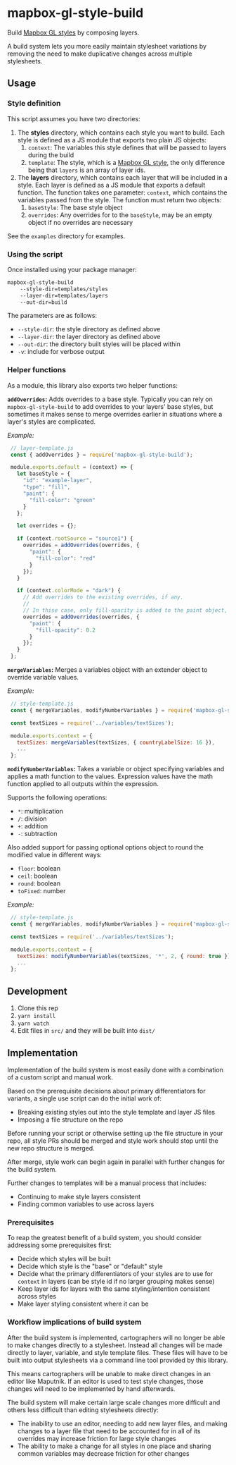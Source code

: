 # mapbox-gl-style-build

Build [Mapbox GL styles](https://docs.mapbox.com/mapbox-gl-js/style-spec/) by composing layers.

A build system lets you more easily maintain stylesheet variations by removing the need to make duplicative changes across multiple stylesheets.

## Usage

### Style definition

This script assumes you have two directories:

 1. The **styles** directory, which contains each style you want to build. Each style is defined as a JS module that exports two plain JS objects:
    1. `context`: The variables this style defines that will be passed to layers during the build
    2. `template`: The style, which is a [Mapbox GL style](https://docs.mapbox.com/mapbox-gl-js/style-spec/), the only difference being that `layers` is an array of layer ids. 
 2. The **layers** directory, which contains each layer that will be included in a style. Each layer is defined as a JS module that exports a default function. The function takes one parameter: `context`, which contains the variables passed from the style. The function 
 must return two objects:
    1. `baseStyle`: The base style object
    2. `overrides`: Any overrides for to the `baseStyle`, may be an empty object if no overrides are necessary

See the `examples` directory for examples.

### Using the script

Once installed using your package manager:

```bash
mapbox-gl-style-build
    --style-dir=templates/styles
    --layer-dir=templates/layers
    --out-dir=build
```

The parameters are as follows:
 * `--style-dir`: the style directory as defined above
 * `--layer-dir`: the layer directory as defined above
 * `--out-dir`: the directory built styles will be placed within
 * `-v`: include for verbose output

 ### Helper functions

 As a module, this library also exports two helper functions:

**`addOverrides`:**
 Adds overrides to a base style. Typically you can rely on `mapbox-gl-style-build` to add overrides to your layers' base styles, but sometimes it makes sense to merge overrides earlier in situations where a layer's styles are complicated.

  _Example:_
 ```js
  // layer-template.js
  const { addOverrides } = require('mapbox-gl-style-build');

  module.exports.default = (context) => {
    let baseStyle = {
      "id": "example-layer",
      "type": "fill",
      "paint": {
        "fill-color": "green"
      }
    };

    let overrides = {};

    if (context.rootSource = "source1") {
      overrides = addOverrides(overrides, {
        "paint": {
          "fill-color": "red"
        }
      });
    }

    if (context.colorMode = "dark") {
      // Add overrides to the existing overrides, if any.
      //
      // In thise case, only fill-opacity is added to the paint object, all other properties remain
      overrides = addOverrides(overrides, {
        "paint": {
          "fill-opacity": 0.2
        }
      });
    }
  };
 ```

**`mergeVariables`:**
 Merges a variables object with an extender object to override variable values.
 
  _Example:_
 ```js
  // style-template.js
  const { mergeVariables, modifyNumberVariables } = require('mapbox-gl-style-build');

  const textSizes = require('../variables/textSizes');

  module.exports.context = {
    textSizes: mergeVariables(textSizes, { countryLabelSize: 16 }),
    ...
  };
 ```

**`modifyNumberVariables`:**
 Takes a variable or object specifying variables and applies a math function to the values. Expression values have the math function applied to all outputs within the expression.

 Supports the following operations: 
 - `*`: multiplication
 - `/`: division
 - `+`: addition
 - `-`: subtraction

 Also added support for passing optional options object to round the modified value in different ways:
 - `floor`: boolean
 - `ceil`: boolean
 - `round`: boolean
 - `toFixed`: number

 _Example:_
 ```js
  // style-template.js
  const { mergeVariables, modifyNumberVariables } = require('mapbox-gl-style-build');

  const textSizes = require('../variables/textSizes');

  module.exports.context = {
    textSizes: modifyNumberVariables(textSizes, '*', 2, { round: true }),
    ...
  };
 ```

## Development

 1. Clone this rep
 2. `yarn install`
 3. `yarn watch`
 4. Edit files in `src/` and they will be built into `dist/`

## Implementation

Implementation of the build system is most easily done with a combination of a custom script and manual work.

Based on the prerequisite decisions about primary differentiators for variants, a single use script can do the initial work of: 
- Breaking existing styles out into the style template and layer JS files
- Imposing a file structure on the repo

Before running your script or otherwise setting up the file structure in your repo, all style PRs should be merged and style work should stop until the new repo structure is merged.

After merge, style work can begin again in parallel with further changes for the build system.

Further changes to templates will be a manual process that includes:
- Continuing to make style layers consistent
- Finding common variables to use across layers

### Prerequisites

To reap the greatest benefit of a build system, you should consider addressing some prerequisites first:
- Decide which styles will be built
- Decide which style is the "base" or "default" style
- Decide what the primary differentiators of your styles are to use for `context` in layers (can be style id if no larger grouping makes sense)
- Keep layer ids for layers with the same styling/intention consistent across styles
- Make layer styling consistent where it can be

### Workflow implications of build system

After the build system is implemented, cartographers will no longer be able to make changes directly to a stylesheet. Instead all changes will be made directly to layer, variable, and style template files. These files will have to be built into output stylesheets via a command line tool provided by this library.

This means cartographers will be unable to make direct changes in an editor like Maputnik. If an editor is used to test style changes, those changes will need to be implemented by hand afterwards.

The build system will make certain large scale changes more difficult and others less difficult than editing stylesheets directly: 
- The inability to use an editor, needing to add new layer files, and making changes to a layer file that need to be accounted for in all of its overrides may increase friction for large style changes
- The ability to make a change for all styles in one place and sharing common variables may decrease friction for other changes
